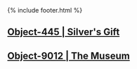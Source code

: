 <head>{% include footer.html %}</head>

## [Object-445 | Silver's Gift](https://iredsc.github.io/nova-49/docs/objects/445.html)
## [Object-9012 | The Museum](https://iredsc.github.io/nova-49/docs/objects/9012.html)
